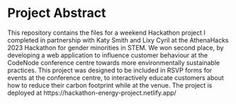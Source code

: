 <h1>
Project Abstract
</h1>
<p>
This repository contains the files for a weekend Hackathon project I completed in partnership with Katy Smith and Lixy Cyril at the AthenaHacks 2023 Hackathon for gender minorities in STEM. We won second place, by developing a web application to influence customer behaviour at the CodeNode conference centre towards more environmentally sustainable practices. This project was designed to be included in RSVP forms for events at the conference centre, to interactively educate customers about how to reduce their carbon footprint while at the venue. The project is deployed at https://hackathon-energy-project.netlify.app/ 
</p>
